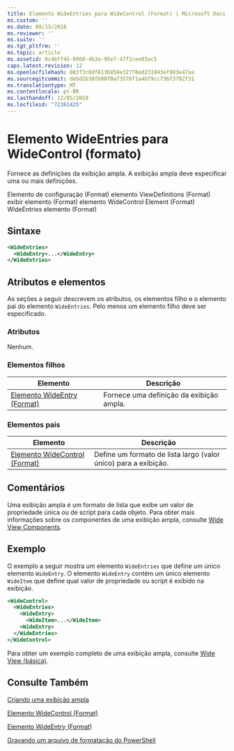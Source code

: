 ```yaml
---
title: Elemento WideEntries para WideControl (Format) | Microsoft Docs
ms.custom: ''
ms.date: 09/13/2016
ms.reviewer: ''
ms.suite: ''
ms.tgt_pltfrm: ''
ms.topic: article
ms.assetid: 0c4bff45-0960-4b3a-95e7-47f2cee03ac5
caps.latest.revision: 12
ms.openlocfilehash: 083f3c8df8136858e32778ed231943ef983e47aa
ms.sourcegitcommit: debd2b38fb8070a7357bf1a4bf9cc736f3702f31
ms.translationtype: MT
ms.contentlocale: pt-BR
ms.lasthandoff: 12/05/2019
ms.locfileid: "72361425"
---
```

# <a name="wideentries-element-for-widecontrol-format"></a>Elemento WideEntries para WideControl (formato)

Fornece as definições da exibição ampla. A exibição ampla deve especificar uma ou mais definições.

Elemento de configuração (Format) elemento ViewDefinitions (Format) exibir elemento (Format) elemento WideControl Element (Format) WideEntries elemento (Format)

## <a name="syntax"></a>Sintaxe

```xml
<WideEntries>
  <WideEntry>...</WideEntry>
</WideEntries>

```

## <a name="attributes-and-elements"></a>Atributos e elementos

As seções a seguir descrevem os atributos, os elementos filho e o elemento pai do elemento `WideEntries`. Pelo menos um elemento filho deve ser especificado.

### <a name="attributes"></a>Atributos

Nenhum.

### <a name="child-elements"></a>Elementos filhos

|Elemento|Descrição|
|-------------|-----------------|
|[Elemento WideEntry (Format)](./wideentry-element-for-widecontrol-format.md)|Fornece uma definição da exibição ampla.|

### <a name="parent-elements"></a>Elementos pais

|Elemento|Descrição|
|-------------|-----------------|
|[Elemento WideControl (Format)](./widecontrol-element-format.md)|Define um formato de lista largo (valor único) para a exibição.|

## <a name="remarks"></a>Comentários

Uma exibição ampla é um formato de lista que exibe um valor de propriedade única ou de script para cada objeto. Para obter mais informações sobre os componentes de uma exibição ampla, consulte [Wide View Components](./creating-a-wide-view.md).

## <a name="example"></a>Exemplo

O exemplo a seguir mostra um elemento `WideEntries` que define um único elemento `WideEntry`. O elemento `WideEntry` contém um único elemento `WideItem` que define qual valor de propriedade ou script é exibido na exibição.

```xml
<WideControl>
  <WideEntries>
    <WideEntry>
      <WideItem>...</WideItem>
    <WideEntry>
  </WideEntries>
</WideControl>
```

Para obter um exemplo completo de uma exibição ampla, consulte [Wide View (básica)](./wide-view-basic.md).

## <a name="see-also"></a>Consulte Também

[Criando uma exibição ampla](./creating-a-wide-view.md)

[Elemento WideControl (Format)](./widecontrol-element-format.md)

[Elemento WideEntry (Format)](./wideentry-element-for-widecontrol-format.md)

[Gravando um arquivo de formatação do PowerShell](./writing-a-powershell-formatting-file.md)
